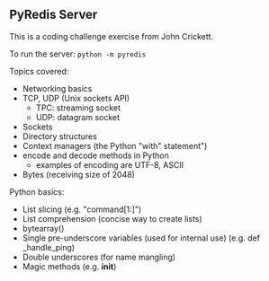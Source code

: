 ## PyRedis Server 

This is a coding challenge exercise from John Crickett.

To run the server:
`python -m pyredis`

Topics covered:
- Networking basics
- TCP, UDP (Unix sockets API)
  - TPC: streaming socket
  - UDP: datagram socket
- Sockets
- Directory structures
- Context managers (the Python "with" statement")
- encode and decode methods in Python
  - examples of encoding are UTF-8, ASCII
- Bytes (receiving size of 2048)



Python basics:
- List slicing (e.g. "command[1:]")
- List comprehension (concise way to create lists)
- bytearray()
- Single pre-underscore variables (used for internal use) (e.g. def _handle_ping)
- Double underscores (for name mangling)
- Magic methods (e.g. __init__)